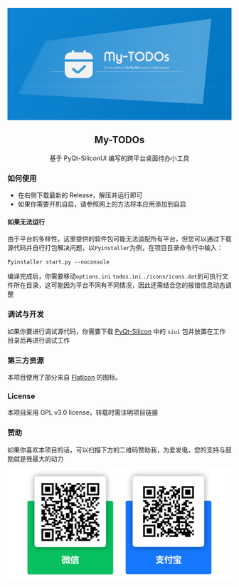 <p align="center">  
  
  <a href="#">
    <img src="https://github.com/ChinaIceF/My-TODOs/blob/main/assets/readme/my-todos.png?raw=true" alt="head-image"  >
  </a>
  
  <h2 align="center">My-TODOs</h2>
  <p align="center">基于 PyQt-SiliconUI 编写的跨平台桌面待办小工具</p>


### 如何使用
* 在右侧下载最新的 Release，解压并运行即可
* 如果你需要开机自启，请参照网上的方法将本应用添加到自启

#### 如果无法运行
由于平台的多样性，这里提供的软件包可能无法适配所有平台，但您可以通过下载源代码并自行打包解决问题，以`Pyinstaller`为例，在项目目录命令行中输入：
```
Pyinstaller start.py --noconsole
```
编译完成后，你需要移动`options.ini` `todos.ini` `./icons/icons.dat`到可执行文件所在目录，这可能因为平台不同有不同情况，因此还需结合您的报错信息动态调整

### 调试与开发
如果你要进行调试源代码，你需要下载 [PyQt-Silicon](https://github.com/ChinaIceF/PyQt-SiliconUI/) 中的 `siui` 包并放置在工作目录后再进行调试工作

### 第三方资源
本项目使用了部分来自 [FlatIcon](https://flaticon.com) 的图标。 

### License
本项目采用 GPL v3.0 license，转载时需注明项目链接

### 赞助
如果你喜欢本项目的话，可以扫描下方的二维码赞助我，为爱发电，您的支持与鼓励就是我最大的动力  


<a href="#">
 <img src="https://github.com/ChinaIceF/My-TODOs/blob/main/assets/readme/payments.png?raw=true" alt="payments"  >
</a>
